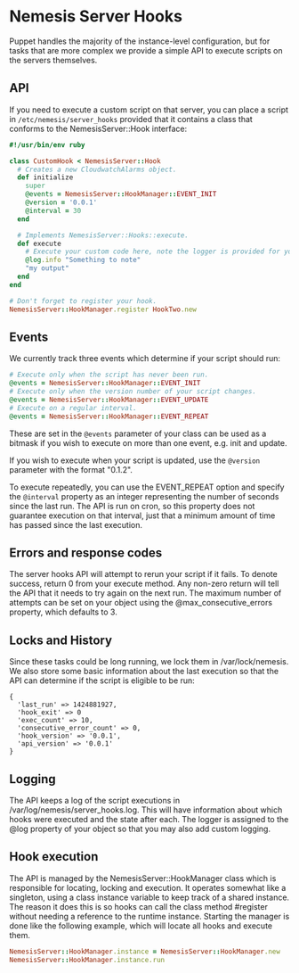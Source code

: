 # Nemesis Server Hooks
Puppet handles the majority of the instance-level configuration, but for tasks that are more complex we provide a simple API to execute scripts on the servers themselves.

## API
If you need to execute a custom script on that server, you can place a script in ```/etc/nemesis/server_hooks``` provided that it contains a class that conforms to the NemesisServer::Hook interface:

```ruby
#!/usr/bin/env ruby

class CustomHook < NemesisServer::Hook
  # Creates a new CloudwatchAlarms object.
  def initialize
    super
    @events = NemesisServer::HookManager::EVENT_INIT
    @version = '0.0.1'
    @interval = 30
  end

  # Implements NemesisServer::Hooks::execute.
  def execute
    # Execute your custom code here, note the logger is provided for you.
    @log.info "Something to note"
    "my output"
  end
end 

# Don't forget to register your hook.
NemesisServer::HookManager.register HookTwo.new
```

## Events
We currently track three events which determine if your script should run:

```ruby
# Execute only when the script has never been run.
@events = NemesisServer::HookManager::EVENT_INIT
# Execute only when the version number of your script changes.
@events = NemesisServer::HookManager::EVENT_UPDATE
# Execute on a regular interval.
@events = NemesisServer::HookManager::EVENT_REPEAT
```

These are set in the ```@events``` parameter of your class can be used as a bitmask if you wish to execute on more than one event, e.g. init and update.

If you wish to execute when your script is updated, use the ```@version``` parameter with the format "0.1.2".

To execute repeatedly, you can use the EVENT_REPEAT option and specify the ```@interval``` property as an integer representing the number of seconds since the last run. The API is run on cron, so this property does not guarantee execution on that interval, just that a minimum amount of time has passed since the last execution.

## Errors and response codes
The server hooks API will attempt to rerun your script if it fails. To denote success, return 0 from your execute method. Any non-zero return will tell the API that it needs to try again on the next run. The maximum number of attempts can be set on your object using the @max_consecutive_errors property, which defaults to 3.

## Locks and History
Since these tasks could be long running, we lock them in /var/lock/nemesis. We also store some basic information about the last execution so that the API can determine if the script is eligible to be run:

	{
	  'last_run' => 1424881927,
	  'hook_exit' => 0
	  'exec_count' => 10,
	  'consecutive_error_count' => 0,
	  'hook_version' => '0.0.1',
	  'api_version' => '0.0.1'
	}

## Logging
The API keeps a log of the script executions in /var/log/nemesis/server_hooks.log. This will have information about which hooks were executed and the state after each. The logger is assigned to the @log property of your object so that you may also add custom logging.

## Hook execution
The API is managed by the NemesisServer::HookManager class which is responsible for locating, locking and execution. It operates somewhat like a singleton, using a class instance variable to keep track of a shared instance. The reason it does this is so hooks can call the class method #register without needing a reference to the runtime instance. Starting the manager is done like the following example, which will locate all hooks and execute them.

```ruby
NemesisServer::HookManager.instance = NemesisServer::HookManager.new
NemesisServer::HookManager.instance.run
```
